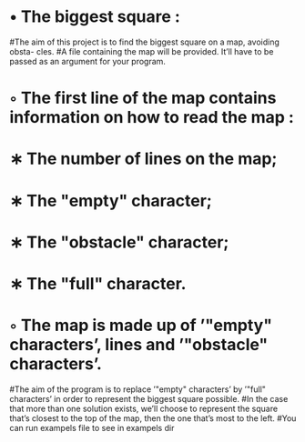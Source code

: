#    • The biggest square :

#The aim of this project is to find the biggest square on a map, avoiding obsta- cles.
#A file containing the map will be provided. It’ll have to be passed as an argument for your program.
#        ◦ The first line of the map contains information on how to read the map :
#         ∗ The number of lines on the map;
#         ∗ The "empty" character;
#         ∗ The "obstacle" character;
#         ∗ The "full" character.
#         ◦ The map is made up of ’"empty" characters’, lines and ’"obstacle" characters’.
#The aim of the program is to replace ’"empty" characters’ by ’"full" characters’ in order to represent the biggest square possible.
#In the case that more than one solution exists, we’ll choose to represent the square that’s closest to the top of the map, then the one that’s most to the  left.
#You can run exampels file to see in exampels dir
